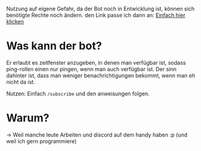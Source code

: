 Nutzung auf eigene Gefahr, da der Bot noch in Entwicklung ist, können sich benötigte Rechte noch ändern.
den Link passe ich dann an:
[Einfach hier klicken](https://discord.com/oauth2/authorize?client_id=1353782807318499348&permissions=551903313920&integration_type=0&scope=bot)

# Was kann der bot?
Er erlaubt es zeitfenster anzugeben, in denen man verfügbar ist,
sodass ping-rollen einen nur pingen,
wenn man auch verfügbar ist. 
Der sinn dahinter ist, dass man weniger benachrichtigungen bekommt, wenn man eh nicht da ist.

Nutzen: Einfach `/subscribe` und den anweisungen folgen.

# Warum?
-> Weil manche leute Arbeiten und discord auf dem handy haben :p
(und weil ich gern programmiere)

